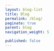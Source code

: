 ```yaml
---
layout: blog-list
title: Blog
permalink: /blog/
paginate: true
parent: blog
navigation_weight: 5

published: false
---
```

